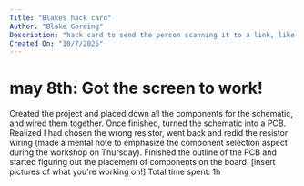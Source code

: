 ```yaml
--- 
Title: "Blakes hack card" 
Author: "Blake Gording" 
Description: "hack card to send the person scanning it to a link, like a high tech buisness card" 
Created On: "10/7/2025" 
---
```

# may 8th: Got the screen to work! 
Created the project and placed down all the components for the schematic, and wired them together. 
Once finished, turned the schematic into a PCB. Realized I had chosen the wrong resistor, 
went back and redid the resistor wiring (made a mental note to emphasize the component selection 
aspect during the workshop on Thursday). Finished the outline of the PCB and started figuring out the 
placement of components on the board. 
[insert pictures of what you're working on!] 
Total time spent: 1h
